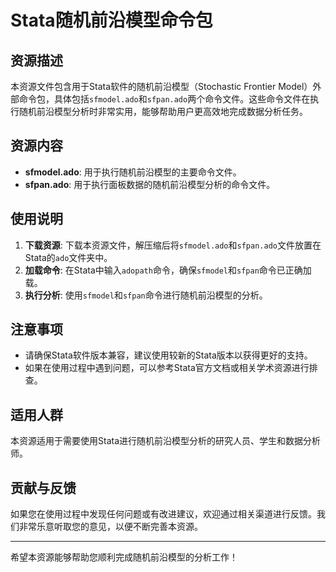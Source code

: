 # Stata随机前沿模型命令包

## 资源描述

本资源文件包含用于Stata软件的随机前沿模型（Stochastic Frontier Model）外部命令包，具体包括`sfmodel.ado`和`sfpan.ado`两个命令文件。这些命令文件在执行随机前沿模型分析时非常实用，能够帮助用户更高效地完成数据分析任务。

## 资源内容

- **sfmodel.ado**: 用于执行随机前沿模型的主要命令文件。
- **sfpan.ado**: 用于执行面板数据的随机前沿模型分析的命令文件。

## 使用说明

1. **下载资源**: 下载本资源文件，解压缩后将`sfmodel.ado`和`sfpan.ado`文件放置在Stata的`ado`文件夹中。
2. **加载命令**: 在Stata中输入`adopath`命令，确保`sfmodel`和`sfpan`命令已正确加载。
3. **执行分析**: 使用`sfmodel`和`sfpan`命令进行随机前沿模型的分析。

## 注意事项

- 请确保Stata软件版本兼容，建议使用较新的Stata版本以获得更好的支持。
- 如果在使用过程中遇到问题，可以参考Stata官方文档或相关学术资源进行排查。

## 适用人群

本资源适用于需要使用Stata进行随机前沿模型分析的研究人员、学生和数据分析师。

## 贡献与反馈

如果您在使用过程中发现任何问题或有改进建议，欢迎通过相关渠道进行反馈。我们非常乐意听取您的意见，以便不断完善本资源。

---

希望本资源能够帮助您顺利完成随机前沿模型的分析工作！
